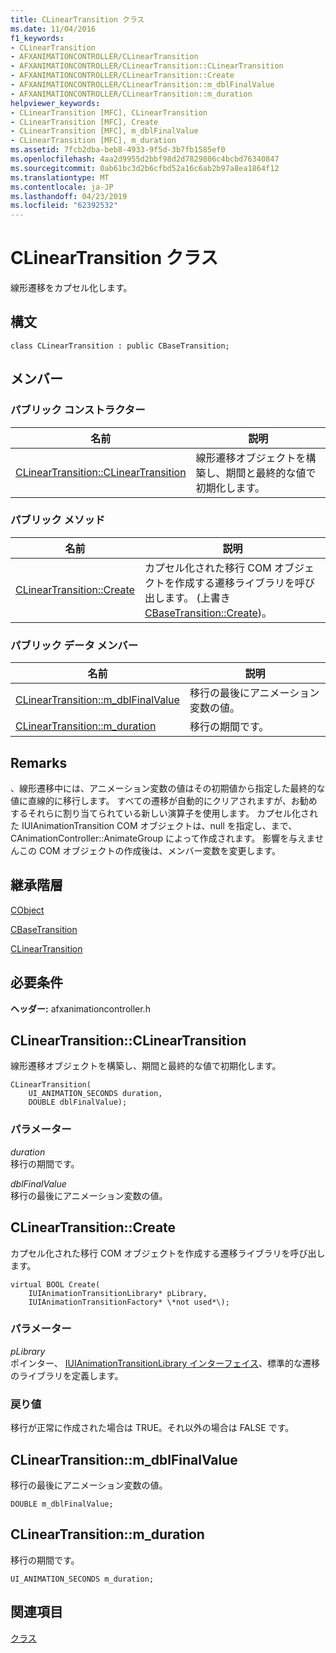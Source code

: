 ```yaml
---
title: CLinearTransition クラス
ms.date: 11/04/2016
f1_keywords:
- CLinearTransition
- AFXANIMATIONCONTROLLER/CLinearTransition
- AFXANIMATIONCONTROLLER/CLinearTransition::CLinearTransition
- AFXANIMATIONCONTROLLER/CLinearTransition::Create
- AFXANIMATIONCONTROLLER/CLinearTransition::m_dblFinalValue
- AFXANIMATIONCONTROLLER/CLinearTransition::m_duration
helpviewer_keywords:
- CLinearTransition [MFC], CLinearTransition
- CLinearTransition [MFC], Create
- CLinearTransition [MFC], m_dblFinalValue
- CLinearTransition [MFC], m_duration
ms.assetid: 7fcb2dba-beb8-4933-9f5d-3b7fb1585ef0
ms.openlocfilehash: 4aa2d9955d2bbf98d2d7829806c4bcbd76340847
ms.sourcegitcommit: 0ab61bc3d2b6cfbd52a16c6ab2b97a8ea1864f12
ms.translationtype: MT
ms.contentlocale: ja-JP
ms.lasthandoff: 04/23/2019
ms.locfileid: "62392532"
---
```

# <a name="clineartransition-class"></a>CLinearTransition クラス

線形遷移をカプセル化します。

## <a name="syntax"></a>構文

```
class CLinearTransition : public CBaseTransition;
```

## <a name="members"></a>メンバー

### <a name="public-constructors"></a>パブリック コンストラクター

|名前|説明|
|----------|-----------------|
|[CLinearTransition::CLinearTransition](#clineartransition)|線形遷移オブジェクトを構築し、期間と最終的な値で初期化します。|

### <a name="public-methods"></a>パブリック メソッド

|名前|説明|
|----------|-----------------|
|[CLinearTransition::Create](#create)|カプセル化された移行 COM オブジェクトを作成する遷移ライブラリを呼び出します。 (上書き[CBaseTransition::Create](../../mfc/reference/cbasetransition-class.md#create))。|

### <a name="public-data-members"></a>パブリック データ メンバー

|名前|説明|
|----------|-----------------|
|[CLinearTransition::m_dblFinalValue](#m_dblfinalvalue)|移行の最後にアニメーション変数の値。|
|[CLinearTransition::m_duration](#m_duration)|移行の期間です。|

## <a name="remarks"></a>Remarks

、線形遷移中には、アニメーション変数の値はその初期値から指定した最終的な値に直線的に移行します。 すべての遷移が自動的にクリアされますが、お勧めするそれらに割り当てられている新しい演算子を使用します。 カプセル化された IUIAnimationTransition COM オブジェクトは、null を指定し、まで、CAnimationController::AnimateGroup によって作成されます。 影響を与えませんこの COM オブジェクトの作成後は、メンバー変数を変更します。

## <a name="inheritance-hierarchy"></a>継承階層

[CObject](../../mfc/reference/cobject-class.md)

[CBaseTransition](../../mfc/reference/cbasetransition-class.md)

[CLinearTransition](../../mfc/reference/clineartransition-class.md)

## <a name="requirements"></a>必要条件

**ヘッダー:** afxanimationcontroller.h

##  <a name="clineartransition"></a>  CLinearTransition::CLinearTransition

線形遷移オブジェクトを構築し、期間と最終的な値で初期化します。

```
CLinearTransition(
    UI_ANIMATION_SECONDS duration,
    DOUBLE dblFinalValue);
```

### <a name="parameters"></a>パラメーター

*duration*<br/>
移行の期間です。

*dblFinalValue*<br/>
移行の最後にアニメーション変数の値。

##  <a name="create"></a>  CLinearTransition::Create

カプセル化された移行 COM オブジェクトを作成する遷移ライブラリを呼び出します。

```
virtual BOOL Create(
    IUIAnimationTransitionLibrary* pLibrary,
    IUIAnimationTransitionFactory* \*not used*\);
```

### <a name="parameters"></a>パラメーター

*pLibrary*<br/>
ポインター、 [IUIAnimationTransitionLibrary インターフェイス](/windows/desktop/api/uianimation/nn-uianimation-iuianimationtransitionlibrary)、標準的な遷移のライブラリを定義します。

### <a name="return-value"></a>戻り値

移行が正常に作成された場合は TRUE。それ以外の場合は FALSE です。

##  <a name="m_dblfinalvalue"></a>  CLinearTransition::m_dblFinalValue

移行の最後にアニメーション変数の値。

```
DOUBLE m_dblFinalValue;
```

##  <a name="m_duration"></a>  CLinearTransition::m_duration

移行の期間です。

```
UI_ANIMATION_SECONDS m_duration;
```

## <a name="see-also"></a>関連項目

[クラス](../../mfc/reference/mfc-classes.md)
